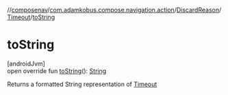 //[composenav](../../../../index.md)/[com.adamkobus.compose.navigation.action](../../index.md)/[DiscardReason](../index.md)/[Timeout](index.md)/[toString](to-string.md)

# toString

[androidJvm]\
open override fun [toString](to-string.md)(): [String](https://kotlinlang.org/api/latest/jvm/stdlib/kotlin/-string/index.html)

Returns a formatted String representation of [Timeout](index.md)
